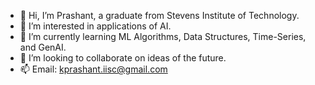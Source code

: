 - 👋 Hi, I’m Prashant, a graduate from Stevens Institute of Technology.
- 👀 I’m interested in applications of AI.
- 🌱 I’m currently learning ML Algorithms, Data Structures, Time-Series, and GenAI.
- 💞️ I’m looking to collaborate on ideas of the future.
- 📫 Email: kprashant.iisc@gmail.com

<!---
ley-man/ley-man is a ✨ special ✨ repository because its `README.md` (this file) appears on your GitHub profile.
You can click the Preview link to take a look at your changes.
--->
